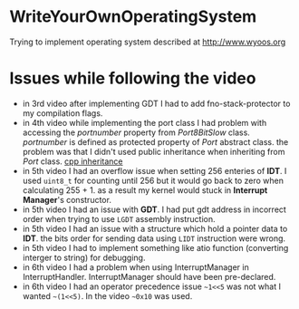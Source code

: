 # WriteYourOwnOperatingSystem
Trying to implement operating system described at http://www.wyoos.org


# Issues while following the video     
- in 3rd video after implementing GDT I had to add fno-stack-protector to my compilation flags.     
- in 4th video while implementing the port class I had problem with accessing the <i>portnumber</i> property from <i>Port8BitSlow</i> class. <i>portnumber</i> is defined as protected property of <i>Port</i> abstract class. the problem was that I didn't used public inheritance when inheriting from <i>Port</i> class. [cpp inheritance](https://www.tutorialspoint.com/cplusplus/cpp_inheritance.htm)     
- in 5th video I had an overflow issue when setting 256 enteries of <b>IDT</b>. I used `uint8_t` for counting until 256 but it would go back to zero when calculating 255 + 1. as a result my kernel would stuck in <b>Interrupt Manager</b>'s constructor.     
- in 5th video I had an issue with <b>GDT</b>. I had put gdt address in incorrect order when trying to use `LGDT` assembly instruction.     
- in 5th video I had an issue with a structure which hold a pointer data to <b>IDT</b>. the bits order for sending data using `LIDT` instruction were wrong.
- in 5th video I had to implement something like atio function (converting interger to string) for debugging.    
- in 6th video I had a problem when using InterruptManager in InterruptHandler. InterruptManager should have been pre-declared.
- in 6th video I had an operator precedence issue `~1<<5` was not what I wanted `~(1<<5)`. In the video `~0x10` was used.
